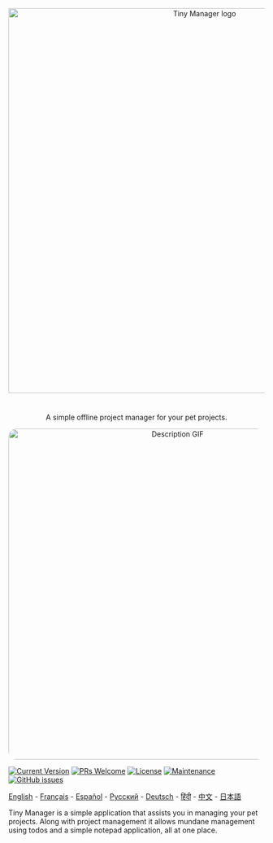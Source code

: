 <p align="center">
  <a href="https://nishantpainter.github.io/tiny-manager/" rel="noopener" target="_blank"><img width="756" src="https://nishantpainter.github.io/tiny-manager/readme_logo_es.png" alt="Tiny Manager logo"></a></p>
</p>

#

<p align="center">
  A simple offline project manager for your pet projects.
</p>

<p align="center">
  <img width="650" src="https://nishantpainter.github.io/tiny-manager/description.gif" alt="Description GIF" style="border-radius:16px"></p>
</p>

[![Current Version](https://img.shields.io/badge/version-1.0.0-green.svg)](https://nishantpainter.github.io/tiny-manager) [![PRs Welcome](https://img.shields.io/badge/PRs-welcome-orange.svg?style=flat-square)](http://makeapullrequest.com) [![License](https://img.shields.io/github/license/day8/re-frame.svg)](https://github.com/nishantpainter/tiny-manager/blob/main/license.txt) [![Maintenance](https://img.shields.io/badge/Maintained%3F-yes-blue.svg)](https://github.com/nishantpainter/tiny-manager/commits/main) [![GitHub issues](https://img.shields.io/github/issues/nishantpainter/tiny-manager)](https://github.com/nishantpainter/tiny-manager/issues)

[English](https://github.com/nishantpainter/tiny-manager/blob/main/README.md) - [Français](https://github.com/nishantpainter/tiny-manager/blob/main/README_FR.md) - [Español](https://github.com/nishantpainter/tiny-manager/blob/main/README_ES.md) - [Pусский](https://github.com/nishantpainter/tiny-manager/blob/main/README_RU.md) - [Deutsch](https://github.com/nishantpainter/tiny-manager/blob/main/README_DE.md) - [हिंदी](https://github.com/nishantpainter/tiny-manager/blob/main/README_IN.md) - [中文](https://github.com/nishantpainter/tiny-manager/blob/main/README_CN.md) - [日本語](https://github.com/nishantpainter/tiny-manager/blob/main/README_JP.md)

Tiny Manager is a simple application that assists you in managing your pet projects. Along with project management it allows mundane management using todos and a simple notepad application, all at one place.